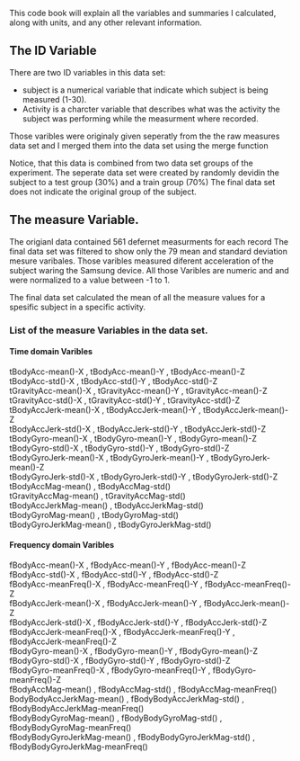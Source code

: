 This code book will explain  all the variables and summaries I calculated, along with units, and any other relevant information.

## The ID Variable
There are two ID variables in this data set:
- subject is a numerical variable that indicate which subject is being measured (1-30).
- Activity is a charcter variable that describes what was the activity the subject was performing while the measurment where recorded.

Those varibles were originaly given seperatly from the the raw measures data set and I merged them into the data set using the merge function

Notice, that this data is combined from two data set groups of the experiment.
The seperate data set were created by randomly devidin the subject to a test group (30%) and a train group (70%)
The final data set does not indicate the original group of the subject.

## The measure Variable.
The origianl data contained 561 defernet measurments for each record
The final data set was filtered to show only the 79 mean and standard deviation mesure varibales.
Those varibles measured diferent acceleration of the subject waring the Samsung device.
All those Varibles are numeric and and were normalized to a value between -1 to 1.

The final data set calculated the mean of all the measure values for a spesific subject in a specific activity.

### List of the measure Variables in the data set.
#### Time domain Varibles
tBodyAcc-mean()-X      ,         tBodyAcc-mean()-Y       ,        tBodyAcc-mean()-Z              
tBodyAcc-std()-X        ,        tBodyAcc-std()-Y         ,       tBodyAcc-std()-Z               
tGravityAcc-mean()-X     ,       tGravityAcc-mean()-Y      ,      tGravityAcc-mean()-Z           
tGravityAcc-std()-X       ,      tGravityAcc-std()-Y        ,     tGravityAcc-std()-Z            
tBodyAccJerk-mean()-X       ,    tBodyAccJerk-mean()-Y       ,    tBodyAccJerk-mean()-Z          
tBodyAccJerk-std()-X    ,        tBodyAccJerk-std()-Y     ,       tBodyAccJerk-std()-Z           
tBodyGyro-mean()-X       ,       tBodyGyro-mean()-Y        ,      tBodyGyro-mean()-Z             
tBodyGyro-std()-X         ,      tBodyGyro-std()-Y          ,     tBodyGyro-std()-Z              
tBodyGyroJerk-mean()-X     ,     tBodyGyroJerk-mean()-Y      ,    tBodyGyroJerk-mean()-Z         
tBodyGyroJerk-std()-X       ,    tBodyGyroJerk-std()-Y        ,   tBodyGyroJerk-std()-Z          
tBodyAccMag-mean()      ,        tBodyAccMag-std()               
tGravityAccMag-mean()    ,       tGravityAccMag-std()            
tBodyAccJerkMag-mean()    ,      tBodyAccJerkMag-std()          
tBodyGyroMag-mean()        ,     tBodyGyroMag-std()              
tBodyGyroJerkMag-mean()     ,    tBodyGyroJerkMag-std()          

#### Frequency domain Varibles
fBodyAcc-mean()-X        ,       fBodyAcc-mean()-Y      ,         fBodyAcc-mean()-Z               
fBodyAcc-std()-X          ,      fBodyAcc-std()-Y        ,        fBodyAcc-std()-Z                
fBodyAcc-meanFreq()-X      ,     fBodyAcc-meanFreq()-Y    ,       fBodyAcc-meanFreq()-Z           
fBodyAccJerk-mean()-X       ,    fBodyAccJerk-mean()-Y     ,      fBodyAccJerk-mean()-Z           
fBodyAccJerk-std()-X         ,   fBodyAccJerk-std()-Y       ,     fBodyAccJerk-std()-Z              
fBodyAccJerk-meanFreq()-X     ,  fBodyAccJerk-meanFreq()-Y   ,    fBodyAccJerk-meanFreq()-Z       
fBodyGyro-mean()-X             , fBodyGyro-mean()-Y           ,   fBodyGyro-mean()-Z              
fBodyGyro-std()-X       ,        fBodyGyro-std()-Y             ,  fBodyGyro-std()-Z               
fBodyGyro-meanFreq()-X   ,       fBodyGyro-meanFreq()-Y   ,       fBodyGyro-meanFreq()-Z          
fBodyAccMag-mean()        ,      fBodyAccMag-std()         ,      fBodyAccMag-meanFreq()          
BodyBodyAccJerkMag-mean()  ,     fBodyBodyAccJerkMag-std()  ,     fBodyBodyAccJerkMag-meanFreq()  
fBodyBodyGyroMag-mean()     ,    fBodyBodyGyroMag-std()      ,    fBodyBodyGyroMag-meanFreq()     
fBodyBodyGyroJerkMag-mean()  ,   fBodyBodyGyroJerkMag-std()   ,   fBodyBodyGyroJerkMag-meanFreq()


